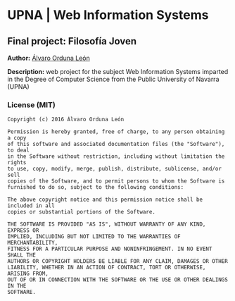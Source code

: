 # UPNA | Web Information Systems
## Final project: Filosofía Joven

__Author:__ [Álvaro Orduna León](https://github.com/AlvaroOrduna)

__Description:__ web project for the subject Web Information Systems imparted in the Degree of Computer Science from the Public University of Navarra (UPNA)

### License (MIT)

    Copyright (c) 2016 Álvaro Orduna León

    Permission is hereby granted, free of charge, to any person obtaining a copy
    of this software and associated documentation files (the "Software"), to deal
    in the Software without restriction, including without limitation the rights
    to use, copy, modify, merge, publish, distribute, sublicense, and/or sell
    copies of the Software, and to permit persons to whom the Software is
    furnished to do so, subject to the following conditions:

    The above copyright notice and this permission notice shall be included in all
    copies or substantial portions of the Software.

    THE SOFTWARE IS PROVIDED "AS IS", WITHOUT WARRANTY OF ANY KIND, EXPRESS OR
    IMPLIED, INCLUDING BUT NOT LIMITED TO THE WARRANTIES OF MERCHANTABILITY,
    FITNESS FOR A PARTICULAR PURPOSE AND NONINFRINGEMENT. IN NO EVENT SHALL THE
    AUTHORS OR COPYRIGHT HOLDERS BE LIABLE FOR ANY CLAIM, DAMAGES OR OTHER
    LIABILITY, WHETHER IN AN ACTION OF CONTRACT, TORT OR OTHERWISE, ARISING FROM,
    OUT OF OR IN CONNECTION WITH THE SOFTWARE OR THE USE OR OTHER DEALINGS IN THE
    SOFTWARE.
